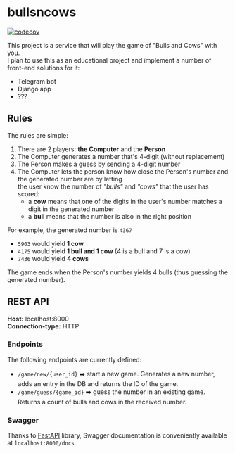 # bullsncows
[![codecov](https://codecov.io/gh/bevzzz/bullsncows/branch/master/graph/badge.svg?token=MXKN1FOWL9)](https://codecov.io/gh/bevzzz/bullsncows)

This project is a service that will play the game of "Bulls and Cows" with you.  
I plan to use this as an educational project and implement a number of front-end solutions for it:
- Telegram bot
- Django app
- ???

## Rules
The rules are simple:
1. There are 2 players: **the Computer** and the **Person**
2. The Computer generates a number that's 4-digit (without replacement)
3. The Person makes a guess by sending a 4-digit number
4. The Computer lets the person know how close the Person's number and the generated number are by letting  
   the user know the number of _"bulls"_ and _"cows"_ that the user has scored:
   - a **cow** means that one of the digits in the user's number matches a digit in the generated number
   - a **bull** means that the number is also in the right position 

For example, the generated number is `4367`
- `5903` would yield **1 cow**
- `4175` would yield **1 bull and 1 cow** (4 is a bull and 7 is a cow)
- `7436` would yield **4 cows**

The game ends when the Person's number yields 4 bulls (thus guessing the generated number).

## REST API
**Host:** localhost:8000  
**Connection-type:** HTTP  

### Endpoints
The following endpoints are currently defined:
- `/game/new/{user_id}` ➡️ start a new game. Generates a new number, adds an entry in the DB and returns the ID of the game.
- `/game/guess/{game_id}` ➡️ guess the number in an existing game. Returns a count of bulls and cows in the received number.

### Swagger
Thanks to [FastAPI](https://fastapi.tiangolo.com/) library, Swagger documentation is conveniently available at `localhost:8000/docs`


